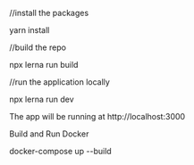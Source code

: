 //install the packages

yarn install


//build the repo

npx lerna run build


//run the application locally

npx lerna run dev

The app will be running at http://localhost:3000



Build and Run Docker

docker-compose up --build
